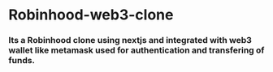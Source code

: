 # Robinhood-web3-clone 
### Its a Robinhood clone using nextjs and integrated with web3 wallet like metamask used for authentication and transfering of funds.
